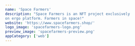 ```yaml
---
name: 'Space Farmers'
description: "Space Farmers is an NFT project exclusively
on ergo platform. Farmers in space!"
website: 'https://www.spacefarmers.shop/'
logo_image: 'spacefarmers-logo.png'
preview_image: 'spacefarmers-preview.png'
appCategory: ['web']
---
```

